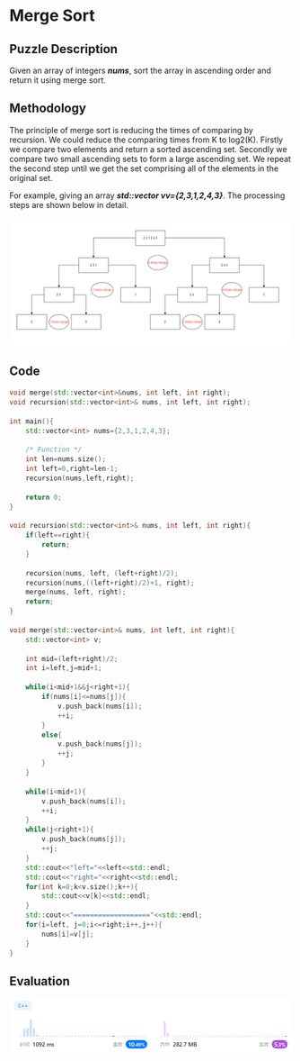 # Merge Sort
## Puzzle Description
Given an array of integers ***nums***, sort the array in ascending order and return it using merge sort.

## Methodology
The principle of merge sort is reducing the times of comparing by recursion. We could reduce the comparing times from K to log2(K). Firstly we compare two elements and return a sorted ascending set. Secondly we compare two small ascending sets to form a large ascending set. We repeat the second step until we get the set comprising all of the elements in the original set.

For example, giving an array ***std::vector<int> vv={2,3,1,2,4,3}***. The processing steps are shown below in detail.

![merge example](./1_merge_sort.png)
## Code
```c++
void merge(std::vector<int>&nums, int left, int right);
void recursion(std::vector<int>& nums, int left, int right);

int main(){
    std::vector<int> nums={2,3,1,2,4,3}; 

    /* Function */
    int len=nums.size();
    int left=0,right=len-1;
    recursion(nums,left,right);

    return 0;
}

void recursion(std::vector<int>& nums, int left, int right){
    if(left==right){
        return;
    }
    
    recursion(nums, left, (left+right)/2);
    recursion(nums,((left+right)/2)+1, right);
    merge(nums, left, right);
    return;
}

void merge(std::vector<int>& nums, int left, int right){
    std::vector<int> v;

    int mid=(left+right)/2;
    int i=left,j=mid+1;

    while(i<mid+1&&j<right+1){
        if(nums[i]<=nums[j]){
            v.push_back(nums[i]);
            ++i;
        }
        else{
            v.push_back(nums[j]);
            ++j;
        }
    }

    while(i<mid+1){
        v.push_back(nums[i]);
        ++i;
    }
    while(j<right+1){
        v.push_back(nums[j]);
        ++j;
    }
    std::cout<<"left="<<left<<std::endl;
    std::cout<<"right="<<right<<std::endl;
    for(int k=0;k<v.size();k++){
        std::cout<<v[k]<<std::endl;
    }
    std::cout<<"==================="<<std::endl;
    for(i=left, j=0;i<=right;i++,j++){
        nums[i]=v[j];
    }
}

```

## Evaluation
![img2](./1_merge_sort_plus.png)